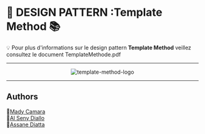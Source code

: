 # 🎨 DESIGN PATTERN :Template Method 📚

💡 Pour plus d'informations sur le design pattern **Template Method** veillez consultez le document TemplateMethode.pdf  

___

<p align="center">
    <img src="https://camo.githubusercontent.com/b40aa6e0a49e00065a11b3773f9f4d7098be2fed4da538a0a32abb74992a7869/68747470733a2f2f726973686176616e616e642e6769746875622e696f2f7374617469632f696d616765732f6772656574696e67732e676966" width="auto" alt="template-method-logo"/>
</p>

___

## Authors

🚀[Mady Camara](https://github.com/Mady-Camara)  
🚀[Al Seny Diallo](https://github.com/alseny-diallo/)  
🚀[Assane Diatta](https://github.com/A-San96)
